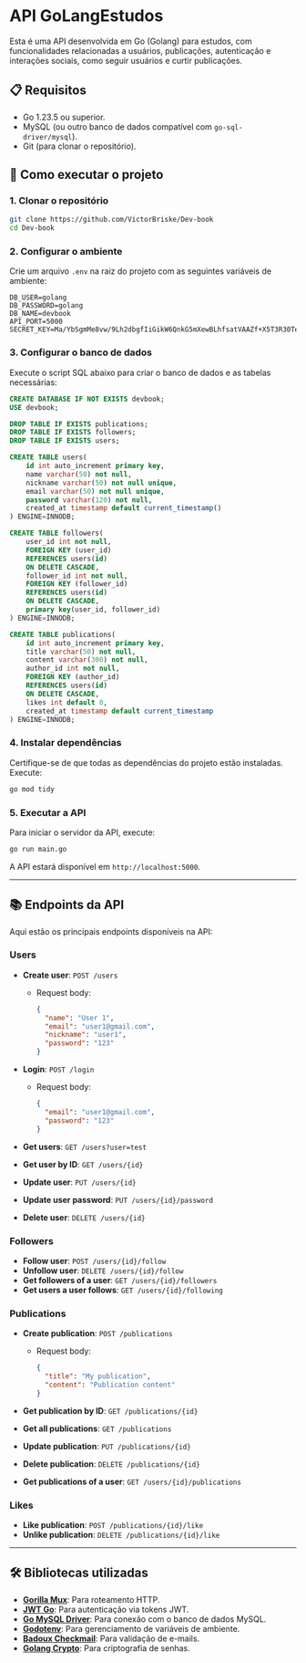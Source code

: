# API GoLangEstudos

Esta é uma API desenvolvida em Go (Golang) para estudos, com funcionalidades relacionadas a usuários, publicações, autenticação e interações sociais, como seguir usuários e curtir publicações.

## 📋 Requisitos

- Go 1.23.5 ou superior.
- MySQL (ou outro banco de dados compatível com `go-sql-driver/mysql`).
- Git (para clonar o repositório).

## 🚀 Como executar o projeto

### 1. Clonar o repositório

```bash
git clone https://github.com/VictorBriske/Dev-book
cd Dev-book
```

### 2. Configurar o ambiente

Crie um arquivo `.env` na raiz do projeto com as seguintes variáveis de ambiente:

```env
DB_USER=golang
DB_PASSWORD=golang
DB_NAME=devbook
API_PORT=5000
SECRET_KEY=Ma/YbSgmMe8vw/9Lh2dbgfIiGikW6QnkG5mXewBLhfsatVAAZf+X5T3R30TewQqPsKkyYAAxRlLCDFTJlnealw==
```

### 3. Configurar o banco de dados

Execute o script SQL abaixo para criar o banco de dados e as tabelas necessárias:

```sql
CREATE DATABASE IF NOT EXISTS devbook;
USE devbook;

DROP TABLE IF EXISTS publications;
DROP TABLE IF EXISTS followers;
DROP TABLE IF EXISTS users;

CREATE TABLE users(
    id int auto_increment primary key,
    name varchar(50) not null,
    nickname varchar(50) not null unique,
    email varchar(50) not null unique,
    password varchar(120) not null,
    created_at timestamp default current_timestamp()
) ENGINE=INNODB;

CREATE TABLE followers(
    user_id int not null,
    FOREIGN KEY (user_id)
    REFERENCES users(id)
    ON DELETE CASCADE,
    follower_id int not null,
    FOREIGN KEY (follower_id)
    REFERENCES users(id)
    ON DELETE CASCADE,
    primary key(user_id, follower_id)
) ENGINE=INNODB;

CREATE TABLE publications(
    id int auto_increment primary key,
    title varchar(50) not null,
    content varchar(300) not null,
    author_id int not null,
    FOREIGN KEY (author_id)
    REFERENCES users(id)
    ON DELETE CASCADE,
    likes int default 0,
    created_at timestamp default current_timestamp
) ENGINE=INNODB;
```

### 4. Instalar dependências

Certifique-se de que todas as dependências do projeto estão instaladas. Execute:

```bash
go mod tidy
```

### 5. Executar a API

Para iniciar o servidor da API, execute:

```bash
go run main.go
```

A API estará disponível em `http://localhost:5000`.

---

## 📚 Endpoints da API

Aqui estão os principais endpoints disponíveis na API:

### Users

- **Create user**: `POST /users`
  - Request body:
    ```json
    {
      "name": "User 1",
      "email": "user1@gmail.com",
      "nickname": "user1",
      "password": "123"
    }
    ```

- **Login**: `POST /login`
  - Request body:
    ```json
    {
      "email": "user1@gmail.com",
      "password": "123"
    }
    ```

- **Get users**: `GET /users?user=test`
- **Get user by ID**: `GET /users/{id}`
- **Update user**: `PUT /users/{id}`
- **Update user password**: `PUT /users/{id}/password`
- **Delete user**: `DELETE /users/{id}`

### Followers

- **Follow user**: `POST /users/{id}/follow`
- **Unfollow user**: `DELETE /users/{id}/follow`
- **Get followers of a user**: `GET /users/{id}/followers`
- **Get users a user follows**: `GET /users/{id}/following`

### Publications

- **Create publication**: `POST /publications`
  - Request body:
    ```json
    {
      "title": "My publication",
      "content": "Publication content"
    }
    ```

- **Get publication by ID**: `GET /publications/{id}`
- **Get all publications**: `GET /publications`
- **Update publication**: `PUT /publications/{id}`
- **Delete publication**: `DELETE /publications/{id}`
- **Get publications of a user**: `GET /users/{id}/publications`

### Likes

- **Like publication**: `POST /publications/{id}/like`
- **Unlike publication**: `DELETE /publications/{id}/like`

---

## 🛠️ Bibliotecas utilizadas

- **[Gorilla Mux](https://github.com/gorilla/mux)**: Para roteamento HTTP.
- **[JWT Go](https://github.com/dgrijalva/jwt-go)**: Para autenticação via tokens JWT.
- **[Go MySQL Driver](https://github.com/go-sql-driver/mysql)**: Para conexão com o banco de dados MySQL.
- **[Godotenv](https://github.com/joho/godotenv)**: Para gerenciamento de variáveis de ambiente.
- **[Badoux Checkmail](https://github.com/badoux/checkmail)**: Para validação de e-mails.
- **[Golang Crypto](https://pkg.go.dev/golang.org/x/crypto)**: Para criptografia de senhas.
